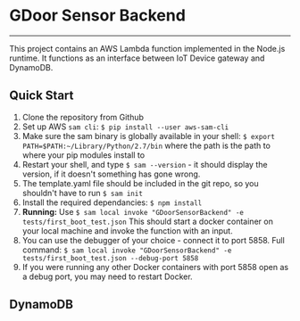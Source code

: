 # GDoor Sensor Backend
---

This project contains an AWS Lambda function implemented in the Node.js runtime. 
It functions as an interface between IoT Device gateway and DynamoDB.

## Quick Start

 1. Clone the repository from Github
 2. Set up AWS `sam cli`: `$ pip install --user aws-sam-cli` 
 3. Make sure the sam binary is globally available in your shell: `$ export PATH=$PATH:~/Library/Python/2.7/bin` where the path is the path to where your pip modules install to
 4. Restart your shell, and type `$ sam --version` - it should display the version, if it doesn't something has gone wrong.
 5. The template.yaml file should be included in the git repo, so you shouldn't have to run `$ sam init`
 6. Install the required dependancies: `$ npm install`
 7. **Running:** Use `$ sam local invoke "GDoorSensorBackend" -e tests/first_boot_test.json` This should start a docker container on your local machine and invoke the function with an input.
 8. You can use the debugger of your choice - connect it to port 5858. Full command: `$ sam local invoke "GDoorSensorBackend" -e tests/first_boot_test.json --debug-port 5858`
 9. If you were running any other Docker containers with port 5858 open as a debug port, you may need to restart Docker. 

 ## DynamoDB